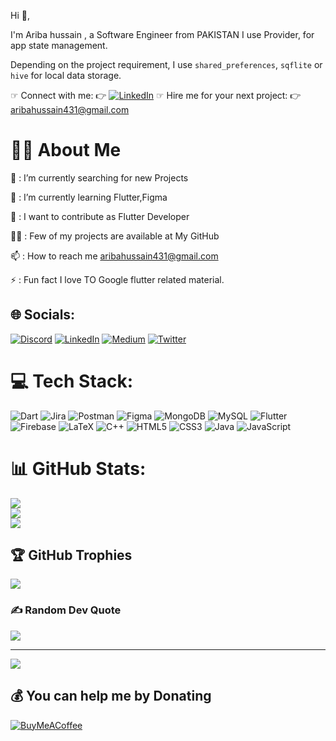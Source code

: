   Hi 👋,

I'm Ariba hussain , a Software Engineer from PAKISTAN 
I use Provider, for app state management.

Depending on the project requirement, I use `shared_preferences`, `sqflite` or `hive` for local data storage.

☞ Connect with me: 👉 [![LinkedIn](https://img.shields.io/badge/LinkedIn-%230077B5.svg?logo=linkedin&logoColor=white)](https://linkedin.com/in/https://www.linkedin.com/in/ariba1039/)
☞ Hire me for your next project:  👉aribahussain431@gmail.com
 
 
 
 # 🙋‍♂️ About Me


🔭 : I’m currently searching for new Projects

🌱 : I’m currently learning Flutter,Figma

👯 : I want to contribute as Flutter Developer

👨‍💻 : Few of my projects are available at My GitHub

📫 : How to reach me aribahussain431@gmail.com

⚡ : Fun fact I love TO Google flutter related material. 
## 🌐 Socials:
[![Discord](https://img.shields.io/badge/Discord-%237289DA.svg?logo=discord&logoColor=white)](https://discord.gg/ariba1039#1819) [![LinkedIn](https://img.shields.io/badge/LinkedIn-%230077B5.svg?logo=linkedin&logoColor=white)](https://linkedin.com/in/https://www.linkedin.com/in/ariba1039/) [![Medium](https://img.shields.io/badge/Medium-12100E?logo=medium&logoColor=white)](https://medium.com/@https://medium.com/@aribadev) [![Twitter](https://img.shields.io/badge/Twitter-%231DA1F2.svg?logo=Twitter&logoColor=white)](https://twitter.com/https:/twitter.com/ariba_hussain10) 

# 💻 Tech Stack:
![Dart](https://img.shields.io/badge/dart-%230175C2.svg?style=for-the-badge&logo=dart&logoColor=white) ![Jira](https://img.shields.io/badge/jira-%230A0FFF.svg?style=for-the-badge&logo=jira&logoColor=white) ![Postman](https://img.shields.io/badge/Postman-FF6C37?style=for-the-badge&logo=postman&logoColor=white) 	![Figma](https://img.shields.io/badge/figma-%23F24E1E.svg?style=for-the-badge&logo=figma&logoColor=white) ![MongoDB](https://img.shields.io/badge/MongoDB-%234ea94b.svg?style=for-the-badge&logo=mongodb&logoColor=white) ![MySQL](https://img.shields.io/badge/mysql-%2300f.svg?style=for-the-badge&logo=mysql&logoColor=white) ![Flutter](https://img.shields.io/badge/Flutter-%2302569B.svg?style=for-the-badge&logo=Flutter&logoColor=white) ![Firebase](https://img.shields.io/badge/firebase-%23039BE5.svg?style=for-the-badge&logo=firebase) ![LaTeX](https://img.shields.io/badge/latex-%23008080.svg?style=for-the-badge&logo=latex&logoColor=white) ![C++](https://img.shields.io/badge/c++-%2300599C.svg?style=for-the-badge&logo=c%2B%2B&logoColor=white) ![HTML5](https://img.shields.io/badge/html5-%23E34F26.svg?style=for-the-badge&logo=html5&logoColor=white) ![CSS3](https://img.shields.io/badge/css3-%231572B6.svg?style=for-the-badge&logo=css3&logoColor=white) ![Java](https://img.shields.io/badge/java-%23ED8B00.svg?style=for-the-badge&logo=java&logoColor=white) ![JavaScript](https://img.shields.io/badge/javascript-%23323330.svg?style=for-the-badge&logo=javascript&logoColor=%23F7DF1E)
# 📊 GitHub Stats:
![](https://github-readme-stats.vercel.app/api?username=ARIBA1039&theme=dark&hide_border=false&include_all_commits=true&count_private=true)<br/>
![](https://github-readme-streak-stats.herokuapp.com/?user=ARIBA1039&theme=dark&hide_border=false)<br/>
![](https://github-readme-stats.vercel.app/api/top-langs/?username=ARIBA1039&theme=dark&hide_border=false&include_all_commits=true&count_private=true&layout=compact)

## 🏆 GitHub Trophies
![](https://github-profile-trophy.vercel.app/?username=ARIBA1039&theme=radical&no-frame=false&no-bg=true&margin-w=4)


### ✍️ Random Dev Quote
![](https://quotes-github-readme.vercel.app/api?type=horizontal&theme=radical)



---
[![](https://visitcount.itsvg.in/api?id=ARIBA1039&icon=0&color=0)](https://visitcount.itsvg.in)

  ## 💰 You can help me by Donating
  [![BuyMeACoffee](https://img.shields.io/badge/Buy%20Me%20a%20Coffee-ffdd00?style=for-the-badge&logo=buy-me-a-coffee&logoColor=black)](https://buymeacoffee.com/https://www.buymeacoffee.com/ariba1039) 

  
<!-- Proudly created with GPRM ( https://gprm.itsvg.in ) -->
